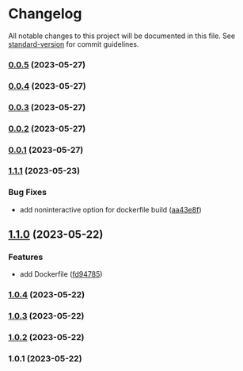 # Changelog

All notable changes to this project will be documented in this file. See [standard-version](https://github.com/conventional-changelog/standard-version) for commit guidelines.

### [0.0.5](https://github.com/suho0515/ros2-nav2/compare/v0.0.4...v0.0.5) (2023-05-27)

### [0.0.4](https://github.com/suho0515/ros2-nav2/compare/v0.0.3...v0.0.4) (2023-05-27)

### [0.0.3](https://github.com/suho0515/ros2-nav2/compare/v0.0.2...v0.0.3) (2023-05-27)

### [0.0.2](https://github.com/suho0515/ros2-nav2/compare/v0.0.1...v0.0.2) (2023-05-27)

### [0.0.1](https://github.com/suho0515/ros2-nav2/compare/v1.1.1...v0.0.1) (2023-05-27)

### [1.1.1](https://github.com/suho0515/ros2-nav2/compare/v1.1.0...v1.1.1) (2023-05-23)


### Bug Fixes

* add noninteractive option for dockerfile build ([aa43e8f](https://github.com/suho0515/ros2-nav2/commit/aa43e8fb840a437198667fc9438ab4530a941aa8))

## [1.1.0](https://github.com/suho0515/ros2-nav2/compare/v1.0.4...v1.1.0) (2023-05-22)


### Features

* add Dockerfile ([fd94785](https://github.com/suho0515/ros2-nav2/commit/fd9478548efa6b803961198d11a512f050bdc3af))

### [1.0.4](https://github.com/suho0515/ros2-nav2/compare/v1.0.3...v1.0.4) (2023-05-22)

### [1.0.3](https://github.com/suho0515/ros2-nav2/compare/v1.0.2...v1.0.3) (2023-05-22)

### [1.0.2](https://github.com/suho0515/ros2-nav2/compare/v1.0.1...v1.0.2) (2023-05-22)

### 1.0.1 (2023-05-22)

